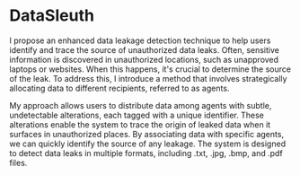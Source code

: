 # DataSleuth
I propose an enhanced data leakage detection technique to help users identify and trace the source of unauthorized data leaks. Often, sensitive information is discovered in unauthorized locations, such as unapproved laptops or websites. When this happens, it's crucial to determine the source of the leak. To address this, I introduce a method that involves strategically allocating data to different recipients, referred to as agents.

My approach allows users to distribute data among agents with subtle, undetectable alterations, each tagged with a unique identifier. These alterations enable the system to trace the origin of leaked data when it surfaces in unauthorized places. By associating data with specific agents, we can quickly identify the source of any leakage. The system is designed to detect data leaks in multiple formats, including .txt, .jpg, .bmp, and .pdf files.

